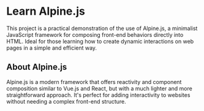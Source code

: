 # Learn Alpine.js

This project is a practical demonstration of the use of Alpine.js, a minimalist JavaScript framework for composing front-end behaviors directly into HTML. Ideal for those learning how to create dynamic interactions on web pages in a simple and efficient way.

## About Alpine.js

Alpine.js is a modern framework that offers reactivity and component composition similar to Vue.js and React, but with a much lighter and more straightforward approach. It's perfect for adding interactivity to websites without needing a complex front-end structure.
